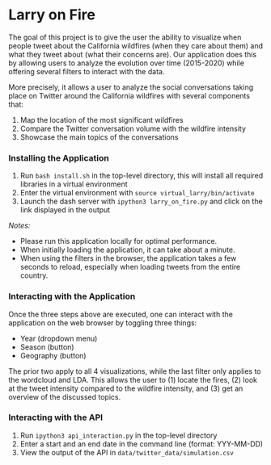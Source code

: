 # Larry on Fire

The goal of this project is to give the user the ability to visualize when people tweet about the California wildfires (when they care about them) and what they tweet about (what their concerns are). Our application does this by allowing users to analyze the evolution over time (2015-2020) while offering several filters to interact with the data.

More precisely, it allows a user to analyze the social conversations taking place on 
Twitter around the California wildfires with several components that:
1. Map the location of the most significant wildfires
2. Compare the Twitter conversation volume with the wildfire intensity
3. Showcase the main topics of the conversations

### Installing the Application

1. Run `bash install.sh` in the top-level directory, this will install all required libraries in a virtual environment
2. Enter the virtual environment with `source virtual_larry/bin/activate`
3. Launch the dash server with `ipython3 larry_on_fire.py` and click on the link displayed in the output

*Notes:*
* Please run this application locally for optimal performance.
* When initially loading the application, it can take about a minute.
* When using the filters in the browser, the application takes a few seconds to reload, especially when loading tweets from the entire country.

### Interacting with the Application

Once the three steps above are executed, one can interact with the application on the web browser by toggling three things:

* Year (dropdown menu)
* Season (button)
* Geography (button)

The prior two apply to all 4 visualizations, while the last filter only applies to the wordcloud and LDA. This allows the user to (1) locate the fires, (2) look at the tweet intensity compared to the wildfire intensity, and (3) get an overview of the discussed topics.

### Interacting with the API

1. Run `ipython3 api_interaction.py` in the top-level directory
2. Enter a start and an end date in the command line (format: YYY-MM-DD)
3. View the output of the API in `data/twitter_data/simulation.csv`
